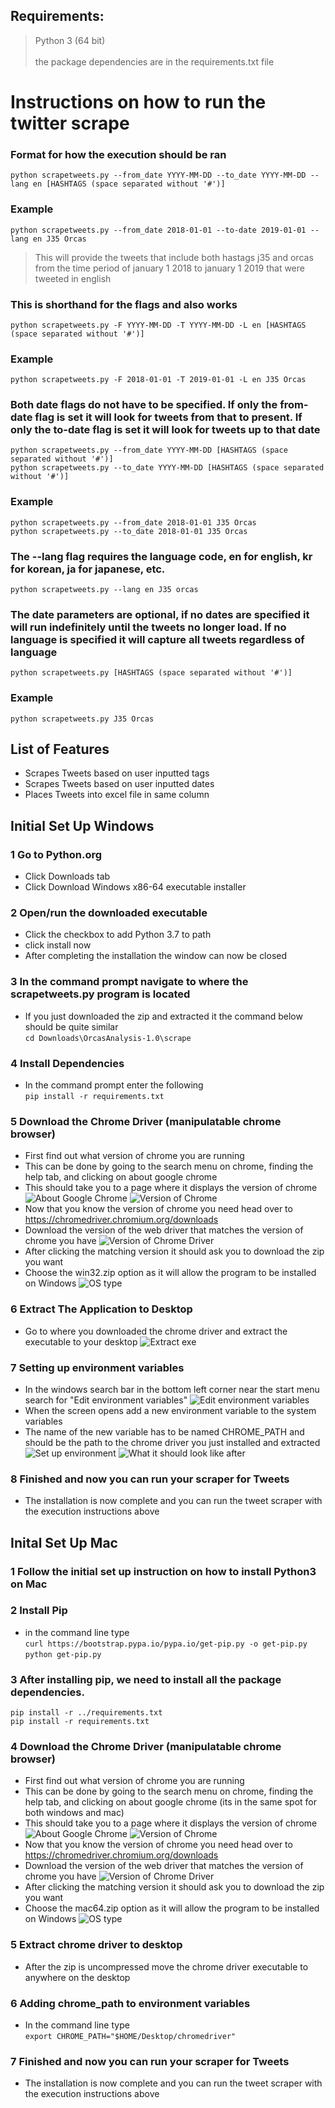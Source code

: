 ## Requirements:
>Python 3 (64 bit) <br />  
>the package dependencies are in the requirements.txt file

# Instructions on how to run the twitter scrape

### Format for how the execution should be ran
`python scrapetweets.py --from_date YYYY-MM-DD --to_date YYYY-MM-DD --lang en [HASHTAGS (space separated without '#')]`

### Example
`python scrapetweets.py --from_date 2018-01-01 --to-date 2019-01-01 --lang en J35 Orcas`
> This will provide the tweets that include both hastags j35 and orcas from the time period of january 1 2018 to january 1 2019 that were tweeted in english

### This is shorthand for the flags and also works
`python scrapetweets.py -F YYYY-MM-DD -T YYYY-MM-DD -L en [HASHTAGS (space separated without '#')]`

### Example
`python scrapetweets.py -F 2018-01-01 -T 2019-01-01 -L en J35 Orcas`

### Both date flags do not have to be specified. If only the from-date flag is set it will look for tweets from that to present. If only the to-date flag is set it will look for tweets up to that date
`python scrapetweets.py --from_date YYYY-MM-DD [HASHTAGS (space separated without '#')]`<br />
`python scrapetweets.py --to_date YYYY-MM-DD [HASHTAGS (space separated without '#')]`

### Example
`python scrapetweets.py --from_date 2018-01-01 J35 Orcas` <br />
`python scrapetweets.py --to_date 2018-01-01 J35 Orcas` <br />

### The --lang flag requires the language code, en for english, kr for korean, ja for japanese, etc.
`python scrapetweets.py --lang en J35 orcas`

### The date parameters are optional, if no dates are specified it will run indefinitely until the tweets no longer load. If no language is specified it will capture all tweets regardless of language
`python scrapetweets.py [HASHTAGS (space separated without '#')]`

### Example
`python scrapetweets.py J35 Orcas`

## List of Features
- Scrapes Tweets based on user inputted tags <br />
- Scrapes Tweets based on user inputted dates <br />
- Places Tweets into excel file in same column <br />

## Initial Set Up Windows
### 1 Go to Python.org
- Click Downloads tab
- Click Download Windows x86-64 executable installer
### 2 Open/run the downloaded executable
- Click the checkbox to add Python 3.7 to path
- click install now
- After completing the installation the window can now be closed
### 3 In the command prompt navigate to where the scrapetweets.py program is located
- If you just downloaded the zip and extracted it the command below should be quite similar <br/>
`cd Downloads\OrcasAnalysis-1.0\scrape`
### 4 Install Dependencies
- In the command prompt enter the following<br/>
`pip install -r requirements.txt`
### 5 Download the Chrome Driver (manipulatable chrome browser)
- First find out what version of chrome you are running
- This can be done by going to the search menu on chrome, finding the help tab, and clicking on about google chrome
- This should take you to a page where it displays the version of chrome
![About Google Chrome](./img/aboutchrome.png)
![Version of Chrome](./img/versionchrome.png)
- Now that you know the version of chrome you need head over to <https://chromedriver.chromium.org/downloads>
- Download the version of the web driver that matches the version of chrome you have
![Version of Chrome Driver](./img/versionschromedriver.png)
- After clicking the matching version it should ask you to download the zip you want
- Choose the win32.zip option as it will allow the program to be installed on Windows
![OS type](./img/ostype.png)
### 6 Extract The Application to Desktop
- Go to where you downloaded the chrome driver and extract the executable to your desktop
![Extract exe](./img/extractexe.png)
### 7 Setting up environment variables
- In the windows search bar in the bottom left corner near the start menu search for "Edit environment variables"
![Edit environment variables](./img/windowssearch.png)
- When the screen opens add a new environment variable to the system variables
- The name of the new variable has to be named CHROME_PATH and should be the path to the chrome driver you just installed and extracted
![Set up environment](./img/setupenvironment.png)
![What it should look like after](./img/whatitshouldlooklike.png)
### 8 Finished and now you can run your scraper for Tweets
- The installation is now complete and you can run the tweet scraper with the execution instructions above

## Inital Set Up Mac
### 1 Follow the initial set up instruction on how to install Python3 on Mac
### 2 Install Pip
- in the command line type <br/>
`curl https://bootstrap.pypa.io/pypa.io/get-pip.py -o get-pip.py` <br/>
`python get-pip.py`
### 3 After installing pip, we need to install all the package dependencies. <br/>
`pip install -r ../requirements.txt` <br/>
`pip install -r requirements.txt` <br/>
### 4 Download the Chrome Driver (manipulatable chrome browser)
- First find out what version of chrome you are running
- This can be done by going to the search menu on chrome, finding the help tab, and clicking on about google chrome (its in the same spot for both windows and mac)
- This should take you to a page where it displays the version of chrome
![About Google Chrome](./img/aboutchrome.png)
![Version of Chrome](./img/versionchrome.png)
- Now that you know the version of chrome you need head over to <https://chromedriver.chromium.org/downloads>
- Download the version of the web driver that matches the version of chrome you have
![Version of Chrome Driver](./img/versionschromedriver.png)
- After clicking the matching version it should ask you to download the zip you want
- Choose the mac64.zip option as it will allow the program to be installed on Windows
![OS type](./img/ostype.png)
### 5 Extract chrome driver to desktop
- After the zip is uncompressed move the chrome driver executable to anywhere on the desktop
### 6 Adding chrome_path to environment variables
- In the command line type <br/>
`export CHROME_PATH="$HOME/Desktop/chromedriver"`
### 7 Finished and now you can run your scraper for Tweets
- The installation is now complete and you can run the tweet scraper with the execution instructions above
